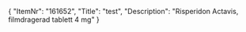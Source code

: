 {
  "ItemNr": "161652",
  "Title": "test",
  "Description": "Risperidon Actavis, filmdragerad tablett 4 mg"
}